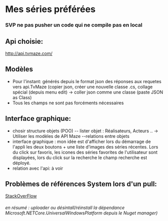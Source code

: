 # Mes séries préférées

### SVP ne pas pusher un code qui ne compile pas en local

## Api choisie:
http://api.tvmaze.com/

## Modèles
- Pour l'instant: générés depuis le format json des réponses aux requetes vers api.TvMaze (copier json, créer une nouvelle classe .cs, collage spécial (depuis menu edit) -> coller json comme une classe (paste JSON as Class)
- Tous les champs ne sont pas forcéments nécessaires

## Interface graphique:
- chosir structure objets (POO)
-- lister objet : Réalisateurs, Acteurs .. -> Utiliser les modèles de API Maze
--relations entre objets
- interface graphique : mon idée est d'afficher lors du démarrage de l'appli les deux boutons + une liste d'images des séries récentes. Lors du click sur favoris, les icones des séries favorites de l'utilisateur sont displayées, lors du click sur la recherche le champ recherche est déployé. 
- relation avec l'api: à voir

## Problèmes de références System lors d'un pull:
[StackOverFlow](https://stackoverflow.com/questions/32607616/visual-studio-2015-c-sharp-windows-universal-app-missing-assembly-reference/32607617#32607617)
###### en résumé : uploader ou désintall/réinstall la dépendance Microsoft.NETCore.UniversalWindowsPlatform depuis le Nuget manager)
